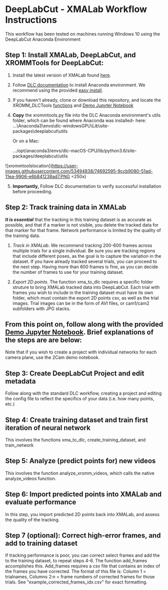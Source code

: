 # DeepLabCut - XMALab Workflow Instructions

This workflow has been tested on machines running Windows 10 using the DeepLabCut Anaconda Environment

## Step 1: Install XMALab, DeepLabCut, and XROMMTools for DeepLabCut: 

1. Install the latest version of XMALab found [here](https://bitbucket.org/xromm/xmalab/).
2. Follow [DLC documentation](https://github.com/AlexEMG/DeepLabCut/blob/master/docs/installation.md) to install Anaconda environment. We recommend using the provided [easy install](https://github.com/AlexEMG/DeepLabCut/blob/master/conda-environments/README.md).
3. If you haven't already, clone or download this repository, and locate the XROMM_DLCTools [functions](xrommtools.py) and [Demo Jupyter Notebook](XROMM_Pipeline_Demo.ipynb)
4. **Copy** the xrommtools.py file into the DLC Anaconda environment's utils folder, which can be found where Anaconda was installed- here: ...\Anaconda3\envs\dlc-windowsGPU\Lib\site-packages\deeplabcut\utils

      Or on a Mac:

      .../opt/anaconda3/envs/dlc-macOS-CPU/lib/python3.6/site-packages/deeplabcut/utils

![xrommtoolslocation](https://user-images.githubusercontent.com/53494838/74692595-9ccb9080-51ad-11ea-9906-e6b841238ad7.PNG =250x)

5.  **Importantly,** Follow DLC documentation to verify successful installation before proceeding.

## Step 2: Track training data in XMALab

_**It is essential**_ that the tracking in this training dataset is as accurate as possible, and that if a marker is not visible, you delete the tracked data for that marker for that frame. Network performance is limited by the quality of the training data.

1. *Track in XMALab*. We recommend tracking 200-600 frames across multiple trials for a single individual. Be sure you are tracking regions that include different poses, as the goal is to capture the variation in the dataset. If you have already tracked several trials, you can proceed to the next step. Having more than 600 frames is fine, as you can decide the number of frames to use for your training dataset.



2. *Export 2D points*. The function xma_to_dlc requires a specific folder struture to bring XMALab tracked data into DeepLabCut. Each trial with frames you wish to include in the training dataset must have its own folder, which must contain the export 2D points csv, as well as the trial images. Trial images can be in the form of AVI files, or cam1/cam2 subfolders with JPG stacks.

## From this point on, follow along with the provided [Demo Jupyter Notebook](XROMM_Pipeline_Demo.ipynb). Brief explanations of the steps are are below:

Note that if you wish to create a project with individual networks for each camera plane, use the 2Cam demo notebook.

## Step 3: Create DeepLabCut Project and edit metadata

Follow along with the standard DLC workflow, creating a project and editing the config file to reflect the specifics of your data (i.e. how many points, etc.)

## Step 4: Create training dataset and train first iteration of neural network

This involves the functions xma_to_dlc, create_training_dataset, and train_network

## Step 5: Analyze (predict points for) new videos

This involves the function analyze_xromm_videos, which calls the native analyze_videos function.

## Step 6: Import predicted points into XMALab and evaluate performance

In this step, you import predicted 2D points back into XMALab, and assess the quality of the tracking.

## Step 7 (optional): Correct high-error frames, and add to training dataset 

If tracking performance is poor, you can correct select frames and add the to the training dataset, to repeat steps 4-6.
The function add_frames accomplishes this. Add_frames requires a csv file that contains an index of the frames you have corrected. The format of this file is: Column 1 = trialnames, Columns 2:n = frame numbers of corrected frames for those trials. See "example_corrected_frames_idx.csv" for exact formatting.


